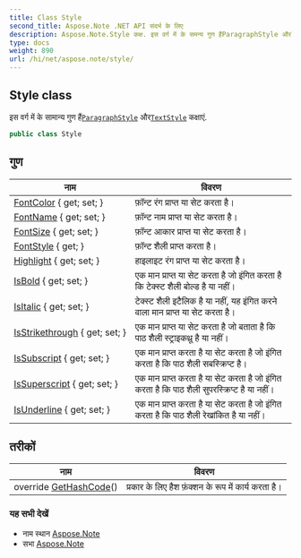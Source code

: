 ```yaml
---
title: Class Style
second_title: Aspose.Note .NET API संदर्भ के लिए
description: Aspose.Note.Style कक्ष. इस वर्ग में के समन्य गुण हैंParagraphStyle औरTextStyle कक्षएं.
type: docs
weight: 890
url: /hi/net/aspose.note/style/
---
```

## Style class

इस वर्ग में के सामान्य गुण हैं[`ParagraphStyle`](../paragraphstyle/) और[`TextStyle`](../textstyle/) कक्षाएं.

```csharp
public class Style
```

## गुण

| नाम | विवरण |
| --- | --- |
| [FontColor](../../aspose.note/style/fontcolor/) { get; set; } | फ़ॉन्ट रंग प्राप्त या सेट करता है। |
| [FontName](../../aspose.note/style/fontname/) { get; set; } | फ़ॉन्ट नाम प्राप्त या सेट करता है। |
| [FontSize](../../aspose.note/style/fontsize/) { get; set; } | फ़ॉन्ट आकार प्राप्त या सेट करता है। |
| [FontStyle](../../aspose.note/style/fontstyle/) { get; } | फ़ॉन्ट शैली प्राप्त करता है। |
| [Highlight](../../aspose.note/style/highlight/) { get; set; } | हाइलाइट रंग प्राप्त या सेट करता है। |
| [IsBold](../../aspose.note/style/isbold/) { get; set; } | एक मान प्राप्त या सेट करता है जो इंगित करता है कि टेक्स्ट शैली बोल्ड है या नहीं। |
| [IsItalic](../../aspose.note/style/isitalic/) { get; set; } | टेक्स्ट शैली इटैलिक है या नहीं, यह इंगित करने वाला मान प्राप्त या सेट करता है। |
| [IsStrikethrough](../../aspose.note/style/isstrikethrough/) { get; set; } | एक मान प्राप्त या सेट करता है जो बताता है कि पाठ शैली स्ट्राइकथ्रू है या नहीं। |
| [IsSubscript](../../aspose.note/style/issubscript/) { get; set; } | एक मान प्राप्त करता है या सेट करता है जो इंगित करता है कि पाठ शैली सबस्क्रिप्ट है। |
| [IsSuperscript](../../aspose.note/style/issuperscript/) { get; set; } | एक मान प्राप्त करता है या सेट करता है जो इंगित करता है कि पाठ शैली सुपरस्क्रिप्ट है या नहीं। |
| [IsUnderline](../../aspose.note/style/isunderline/) { get; set; } | एक मान प्राप्त करता है या सेट करता है जो इंगित करता है कि पाठ शैली रेखांकित है या नहीं। |

## तरीकों

| नाम | विवरण |
| --- | --- |
| override [GetHashCode](../../aspose.note/style/gethashcode/)() | प्रकार के लिए हैश फ़ंक्शन के रूप में कार्य करता है। |

### यह सभी देखें

* नाम स्थान [Aspose.Note](../../aspose.note/)
* सभा [Aspose.Note](../../)



